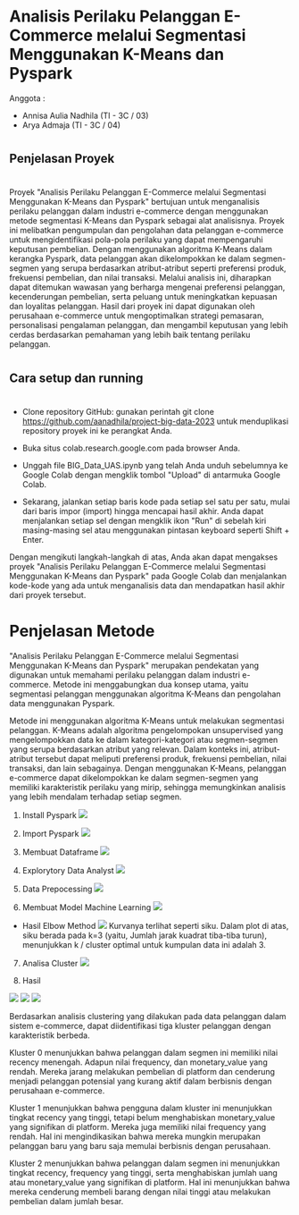 # Analisis Perilaku Pelanggan E-Commerce melalui Segmentasi Menggunakan K-Means dan Pyspark

Anggota : 
- Annisa Aulia Nadhila (TI - 3C / 03)
- Arya Admaja (TI - 3C / 04)

#
## Penjelasan Proyek
#
Proyek "Analisis Perilaku Pelanggan E-Commerce melalui Segmentasi Menggunakan K-Means dan Pyspark" bertujuan untuk menganalisis perilaku pelanggan dalam industri e-commerce dengan menggunakan metode segmentasi K-Means dan Pyspark sebagai alat analisisnya. Proyek ini melibatkan pengumpulan dan pengolahan data pelanggan e-commerce untuk mengidentifikasi pola-pola perilaku yang dapat mempengaruhi keputusan pembelian. Dengan menggunakan algoritma K-Means dalam kerangka Pyspark, data pelanggan akan dikelompokkan ke dalam segmen-segmen yang serupa berdasarkan atribut-atribut seperti preferensi produk, frekuensi pembelian, dan nilai transaksi. Melalui analisis ini, diharapkan dapat ditemukan wawasan yang berharga mengenai preferensi pelanggan, kecenderungan pembelian, serta peluang untuk meningkatkan kepuasan dan loyalitas pelanggan. Hasil dari proyek ini dapat digunakan oleh perusahaan e-commerce untuk mengoptimalkan strategi pemasaran, personalisasi pengalaman pelanggan, dan mengambil keputusan yang lebih cerdas berdasarkan pemahaman yang lebih baik tentang perilaku pelanggan.
#
## Cara setup dan running 
#
- Clone repository GitHub: gunakan perintah git clone https://github.com/aanadhila/project-big-data-2023 untuk menduplikasi repository proyek ini ke perangkat Anda.

- Buka situs colab.research.google.com pada browser Anda.

- Unggah file BIG_Data_UAS.ipynb yang telah Anda unduh sebelumnya ke Google Colab dengan mengklik tombol "Upload" di antarmuka Google Colab.

- Sekarang, jalankan setiap baris kode pada setiap sel satu per satu, mulai dari baris impor (import) hingga mencapai hasil akhir. Anda dapat menjalankan setiap sel dengan mengklik ikon "Run" di sebelah kiri masing-masing sel atau menggunakan pintasan keyboard seperti Shift + Enter.

Dengan mengikuti langkah-langkah di atas, Anda akan dapat mengakses proyek "Analisis Perilaku Pelanggan E-Commerce melalui Segmentasi Menggunakan K-Means dan Pyspark" pada Google Colab dan menjalankan kode-kode yang ada untuk menganalisis data dan mendapatkan hasil akhir dari proyek tersebut.

#
# Penjelasan Metode


"Analisis Perilaku Pelanggan E-Commerce melalui Segmentasi Menggunakan K-Means dan Pyspark" merupakan pendekatan yang digunakan untuk memahami perilaku pelanggan dalam industri e-commerce. Metode ini menggabungkan dua konsep utama, yaitu segmentasi pelanggan menggunakan algoritma K-Means dan pengolahan data menggunakan Pyspark.

Metode ini menggunakan algoritma K-Means untuk melakukan segmentasi pelanggan. K-Means adalah algoritma pengelompokan unsupervised yang mengelompokkan data ke dalam kategori-kategori atau segmen-segmen yang serupa berdasarkan atribut yang relevan. Dalam konteks ini, atribut-atribut tersebut dapat meliputi preferensi produk, frekuensi pembelian, nilai transaksi, dan lain sebagainya. Dengan menggunakan K-Means, pelanggan e-commerce dapat dikelompokkan ke dalam segmen-segmen yang memiliki karakteristik perilaku yang mirip, sehingga memungkinkan analisis yang lebih mendalam terhadap setiap segmen.

1. Install Pyspark
![](img/gb1.jpg)

2. Import Pyspark
![](img/gb2.jpg)

3. Membuat Dataframe
![](img/gb3.jpg)

4. Explorytory Data Analyst
![](img/gb4.jpg)

5. Data Prepocessing
![](img/gb5.jpg)

6. Membuat Model Machine Learning
![](img/gb6.jpg)

- Hasil Elbow Method
![](img/elbow%20curve.jpg)
Kurvanya terlihat seperti siku. Dalam plot di atas, siku berada pada k=3 (yaitu, Jumlah jarak kuadrat tiba-tiba turun), menunjukkan k / cluster optimal untuk kumpulan data ini adalah 3.

7. Analisa Cluster
![](img/gb7.jpg)

8. Hasil

![](img/hasil1.jpg)
![](img/hasil2.jpg)
![](img/hasil3.jpg)

Berdasarkan analisis clustering yang dilakukan pada data pelanggan dalam sistem e-commerce, dapat diidentifikasi tiga kluster pelanggan dengan karakteristik berbeda. 

Kluster 0 menunjukkan bahwa pelanggan dalam segmen ini memiliki nilai recency menengah. Adapun nilai frequency, dan monetary_value yang rendah. Mereka jarang melakukan pembelian di platform dan cenderung menjadi pelanggan potensial yang kurang aktif dalam berbisnis dengan perusahaan e-commerce.

Kluster 1 menunjukkan bahwa pengguna dalam kluster ini menunjukkan tingkat recency yang tinggi, tetapi belum menghabiskan monetary_value yang signifikan di platform. Mereka juga memiliki nilai frequency yang rendah. Hal ini mengindikasikan bahwa mereka mungkin merupakan pelanggan baru yang baru saja memulai berbisnis dengan perusahaan.

Kluster 2 menunjukkan bahwa pelanggan dalam segmen ini menunjukkan tingkat recency, frequency yang tinggi, serta menghabiskan jumlah uang atau monetary_value yang signifikan di platform. Hal ini menunjukkan bahwa mereka cenderung membeli barang dengan nilai tinggi atau melakukan pembelian dalam jumlah besar.
